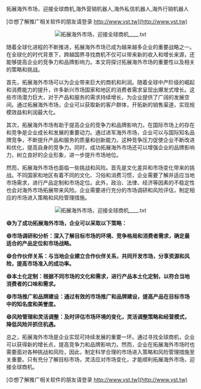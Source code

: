 拓展海外市场，迎接全球商机,海外营销机器人,海外私信机器人,海外行销机器人

[😍想了解推广相关软件的朋友请登录 http://www.vst.tw](http://www.vst.tw)

 <center><img src="https://vst.tw/MP4/tuiguang/png/6.png" alt="拓展海外市场，迎接全球商机____.txt"></center>

随着全球化进程的不断推进，拓展海外市场已成为越来越多企业的重要战略之一。在全球化的时代背景下，跨越国界寻找商机不仅可以带来新的收入和增长来源，还能够提高企业的竞争力和品牌影响力。本文将探讨拓展海外市场的重要性以及相关的策略和挑战。

首先，拓展海外市场可以为企业带来巨大的商机和利润。随着全球中产阶级的崛起和消费能力的提升，许多新兴市场国家和地区的消费者需求呈现出爆发式增长。这些市场潜力巨大，对于产品和服务的需求持续增长，为企业提供了广阔的发展空间。通过拓展海外市场，企业可以获取新的客户群体，开拓新的销售渠道，实现规模效益和利润最大化。

其次，拓展海外市场有助于提高企业的竞争力和品牌影响力。在国际市场上的存在和竞争是企业成长和发展的重要动力。通过进军海外市场，企业可以与国际知名品牌竞争，不断提升产品和服务的质量和创新能力。这种竞争压力促使企业不断改进和优化，提高自身的竞争力。同时，成功拓展海外市场还可以增强企业的品牌影响力，树立良好的企业形象，进一步提升市场地位。

然而，拓展海外市场也面临一些挑战和风险。首先是文化差异和市场变化带来的挑战。不同国家和地区有着不同的文化、习俗和消费习惯，企业需要了解并适应当地市场需求，进行产品定制和市场定位。此外，政治、法律、经济等因素的不稳定性也会对海外市场拓展带来风险。企业需要进行充分的市场调研和风险评估，制定相应的市场进入策略和风险管理措施。

 <center><img src="https://vst.tw/MP4/tuiguang/png/4.png" alt="拓展海外市场，迎接全球商机____.txt"></center>

**😄为了成功拓展海外市场，企业可以采取以下策略：**

**😄市场调研和分析：深入了解目标市场的环境、竞争格局和消费者需求，确定最适合的产品定位和市场战略。**

**😄合作伙伴关系：与当地企业建立合作伙伴关系，共同开发市场，分享资源和风险，提高市场准入的成功率。**

**😄本土化定制：根据不同市场的文化和需求，进行产品本土化定制，以符合当地消费者的口味和需求。**

**😄市场推广和品牌建设：通过有效的市场推广和品牌建设，提高产品在目标市场中的知名度和美誉度。**

**😄风险管理和灵活调整：及时评估市场环境的变化，灵活调整策略和经营模式，降低风险并抓住机遇。**

总之，拓展海外市场是企业实现可持续发展的重要一环。通过寻找全球商机，企业可以获得新的增长点，提高竞争力和品牌影响力。然而，企业在拓展海外市场时也需要面对各种挑战和风险，因此，制定科学合理的市场进入策略和风险管理措施至关重要。只有充分了解目标市场，灵活应对市场变化，才能顺利拓展海外市场，迎接全球商机。

[😍想了解推广相关软件的朋友请登录 http://www.vst.tw](http://www.vst.tw)



